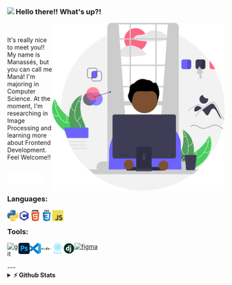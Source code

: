 
### <img src="https://media.giphy.com/media/hvRJCLFzcasrR4ia7z/giphy.gif" width="25px"> Hello there!! What's up?!

<img align="right" src="https://github.com/manassesss/try-repo/blob/main/black-men.png" width="400">
<br/>

It's really nice to meet you!! My name is Manassés, but you can call me Maná! I'm majoring in Computer Science. At the moment, I'm researching in Image Processing and learning more about Frontend Development. Feel Welcome!! 


<a href="https://www.linkedin.com/in/manasses-silva/" target="_blank"><img align="left" alt="mana eu" width="22px" src="https://github.com/Aakarsh-B/trying-repos/blob/master/linkedin.svg" /></a>
<a href="https://www.instagram.com/manassess_san/" target="_blank"><img align="left" alt="mana eu" width="22px" src="https://github.com/Aakarsh-B/trying-repos/blob/master/insta.svg" /></a>
<a href="https://www.twitter.com/manassess_san/" target="_blank"><img align="left" alt="mana eu" width="22px" src="https://github.com/Aakarsh-B/trying-repos/blob/master/twitter.svg" /></a>
<a href="mailto:manasses3mm@gmail.com" target="_blank"><img align="left" alt="mana eu" width="22px" src="https://github.com/manassesss/try-repo/blob/main/mail%20(1).svg" /></a>
<br/>
---
### Languages:
<a href="https://www.python.org" target="_blank"> <img align="left" alt="Python" width="26px" src="https://github.com/Aakarsh-B/trying-repos/blob/master/python-5.svg?raw=true"/> </a>
<a href="https://www.cprogramming.com/" target="_blank"> <img align="left" alt="C" width="26px" src="https://github.com/Aakarsh-B/trying-repos/blob/master/c-programming.png"/> </a>
<a href="https://www.w3.org/html/" target="_blank"><img align="left" alt="HTML5" width="26px" src="https://raw.githubusercontent.com/github/explore/80688e429a7d4ef2fca1e82350fe8e3517d3494d/topics/html/html.png" /></a>
<a href="https://www.w3schools.com/css/" target="_blank"><img align="left" alt="CSS3" width="26px" src="https://raw.githubusercontent.com/github/explore/80688e429a7d4ef2fca1e82350fe8e3517d3494d/topics/css/css.png" /></a>
<a href="https://developer.mozilla.org/en-US/docs/Web/JavaScript" target="_blank"> <img align="left" src="https://raw.githubusercontent.com/devicons/devicon/master/icons/javascript/javascript-original.svg" alt="javascript" width="26"/> </a>
</p>

<br />

### Tools:
<a href="https://git-scm.com/" target="_blank"> <img align="left" alt="git" width="26px" src="https://www.vectorlogo.zone/logos/git-scm/git-scm-icon.svg"/> </a>
<a href="https://www.photoshop.com/en" target="_blank"> <img align="left" alt="Photoshop" width="26px" src="https://github.com/Aakarsh-B/trying-repos/blob/master/photoshop.png?raw=true"/> </a>
<img align="left" alt="Visual Studio Code" width="26px" src="https://raw.githubusercontent.com/github/explore/80688e429a7d4ef2fca1e82350fe8e3517d3494d/topics/visual-studio-code/visual-studio-code.png" />
<a href="https://www.figma.com/" target="_blank"> <img src="https://www.vectorlogo.zone/logos/figma/figma-icon.svg" alt="figma" width="26"/>
<a href="https://nodejs.org" target="_blank"> <img align="left" src="https://raw.githubusercontent.com/devicons/devicon/master/icons/nodejs/nodejs-original-wordmark.svg" alt="nodejs" width="26"/> </a> 
<a href="https://reactjs.org/" target="_blank"> <img align="left" src="https://raw.githubusercontent.com/devicons/devicon/master/icons/react/react-original-wordmark.svg" alt="react" width="26"/> </a>
<a href="https://www.djangoproject.com/" target="_blank"> <img align="left" src="https://github.com/manassesss/try-repo/blob/main/kisspng-django-web-development-web-framework-python-softwa-django-5b45d914274e46.055745571531304212161.png" alt="react" width="26"/> </a> 

<br />
---
<details>	
  <summary><b>⚡ Github Stats</b></summary>
  <br />
  <img height="180em" src="https://github-readme-stats.vercel.app/api?username=manassesss&theme=dark&show_icons=true" />
</details>

<!--

**manassesss/manassesss** is a ✨ _special_ ✨ repository because its `README.md` (this file) appears on your GitHub profile.

Here are some ideas to get you started:
<img align="right" src="https://github.com/manassesss/try-repo/blob/main/changed.svg" width="400">
- 🔭 I’m currently working on ...
- 🌱 I’m currently learning ...
- 👯 I’m looking to collaborate on ...
- 🤔 I’m looking for help with ...
- 💬 Ask me about ...
- 📫 How to reach me: ...
- 😄 Pronouns: ...
- ⚡ Fun fact: ...
-->
